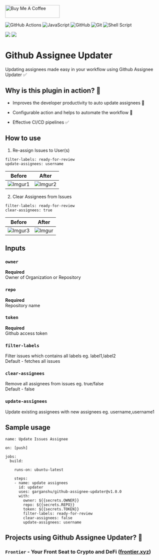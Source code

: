 
<a href="https://www.buymeacoffee.com/garganshu" target="_blank"><img src="https://cdn.buymeacoffee.com/buttons/default-orange.png" alt="Buy Me A Coffee" height="41" width="174"></a>

![GitHub Actions](https://img.shields.io/badge/github%20actions-%232671E5.svg?style=for-the-badge&logo=githubactions&logoColor=white)
![JavaScript](https://img.shields.io/badge/javascript-%23323330.svg?style=for-the-badge&logo=javascript&logoColor=%23F7DF1E)
![GitHub](https://img.shields.io/badge/github-%23121011.svg?style=for-the-badge&logo=github&logoColor=white)
![Git](https://img.shields.io/badge/git-%23F05033.svg?style=for-the-badge&logo=git&logoColor=white)
![Shell Script](https://img.shields.io/badge/shell_script-%23121011.svg?style=for-the-badge&logo=gnu-bash&logoColor=white)

<a href="https://github.com/garganshu/github-assignee-updater/releases">![](https://img.shields.io/github/v/release/garganshu/github-assignee-updater)</a>
[![](https://img.shields.io/badge/marketplace-github--assignee--updater-green?style=flat-square)](https://github.com/marketplace/actions/github-assignee-updater)

# Github Assignee Updater

Updating assignees made easy in your workflow using Github Assignee Updater :white_check_mark:


Why is this plugin in action? :gem:
----

* Improves the developer productivity to auto update assignees :child:

* Configurable action and helps to automate the workflow :hammer:

* Effective CI/CD pipelines :white_check_mark:

How to use
----

1. Re-assign Issues to User(s)

```
filter-labels: ready-for-review
update-assignees: username
```
        
 Before |  After
-------- | ---
![Imgur1](https://i.imgur.com/dzbgQql.png) | ![Imgur2](https://i.imgur.com/Qp1BBLM.png)

2. Clear Assignees from Issues

```
filter-labels: ready-for-review
clear-assignees: true
```
        
 Before |  After
-------- | ---
![Imgur3](https://i.imgur.com/sAfvOWi.png) | ![Imgur](https://i.imgur.com/ntfhwb0.png)


Inputs
------

### `owner`

**Required** <br />
Owner of Organization or Repository

### `repo`

**Required** <br />
Repository name

### `token`

**Required** <br />
Github access token

### `filter-labels`

Filter issues which contains all labels eg. label1,label2 <br />
Default - fetches all issues

### `clear-assignees`

Remove all assignees from issues eg. true/false <br />
Default - false

### `update-assignees`

Update existing assignees with new assignees eg. username,username1

## Sample usage

```
name: Update Issues Assignee

on: [push]

jobs:
  build:

    runs-on: ubuntu-latest

    steps:
    - name: update assignees
      id: updater
      uses: garganshu/github-assignee-updater@v1.0.0
      with:
        owner: ${{secrets.OWNER}}
        repo: ${{secrets.REPO}}
        token: ${{secrets.TOKEN}}
        filter-labels: ready-for-review
        clear-assignees: false
        update-assignees: username

```

Projects using Github Assignee Updater? 🚀
----

### `Frontier` - Your Front Seat to Crypto and DeFi (<a href="https://frontier.xyz/" target="_blank">frontier.xyz</a>)

